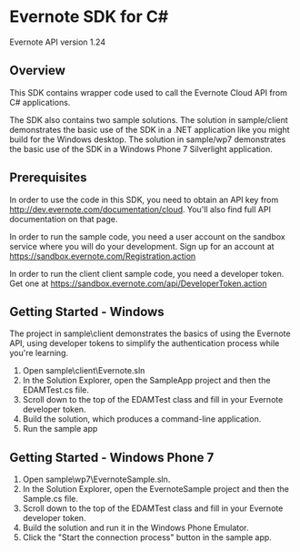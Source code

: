 Evernote SDK for C#
========================================

Evernote API version 1.24

Overview
--------
This SDK contains wrapper code used to call the Evernote Cloud API from C# applications.

The SDK also contains two sample solutions. The solution in sample/client demonstrates the basic use of the SDK in a .NET application like you might build for the Windows desktop. The solution in sample/wp7 demonstrates the basic use of the SDK in a Windows Phone 7 Silverlight application.

Prerequisites
-------------
In order to use the code in this SDK, you need to obtain an API key from http://dev.evernote.com/documentation/cloud. You'll also find full API documentation on that page.

In order to run the sample code, you need a user account on the sandbox service where you will do your development. Sign up for an account at https://sandbox.evernote.com/Registration.action 

In order to run the client client sample code, you need a developer token. Get one at https://sandbox.evernote.com/api/DeveloperToken.action

Getting Started - Windows
-------------------------
The project in sample\client demonstrates the basics of using the Evernote API, using developer tokens to simplify the authentication process while you're learning. 

1. Open sample\client\Evernote.sln
2. In the Solution Explorer, open the SampleApp project and then the EDAMTest.cs file.
3. Scroll down to the top of the EDAMTest class and fill in your Evernote developer token.
4. Build the solution, which produces a command-line application.
5. Run the sample app

Getting Started - Windows Phone 7
---------------------------------
1. Open sample\wp7\EvernoteSample.sln. 
2. In the Solution Explorer, open the EvernoteSample project and then the Sample.cs file.
3. Scroll down to the top of the EDAMTest class and fill in your Evernote developer token.
4. Build the solution and run it in the Windows Phone Emulator.
5. Click the "Start the connection process" button in the sample app.
